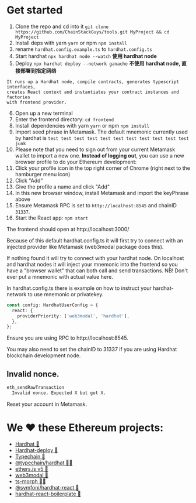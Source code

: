 # Get started

1. Clone the repo and cd into it `git clone https://github.com/ChainStackGuys/tools.git MyProject && cd MyProject`
2. Install deps with yarn `yarn` or npm `npm install`
3. rename `hardhat.config.example.ts` to `hardhat.config.ts`
4. Start hardhat `npx hardhat node --watch` **使用 hardhat node**
5. Deploy `npx hardhat deploy --network ganache` **不使用 hardhat node, 直接部署到指定网络**

```text
It runs up a Hardhat node, compile contracts, generates typescript interfaces,
creates React context and instantiates your contract instances and factories
with frontend provider.
```

6. Open up a new terminal
7. Enter the frontend directory: `cd frontend`
8. Install dependencies with yarn `yarn` or npm `npm install`
9. Import seed phrase in Metamask. The default mnemonic currently used by hardhat is `test test test test test test test test test test test junk`
10. Please note that you need to sign out from your current Metamask wallet to import a new one. **Instead of logging out**, you can use a new browser profile to do your Ethereum development:
11. Click your profile icon in the top right corner of Chrome (right next to the hamburger menu icon)
12. Click "Add"
13. Give the profile a name and click "Add"
14. In this new browser window, install Metamask and import the keyPhrase above
15. Ensure Metamask RPC is set to `http://localhost:8545` and chainID `31337`.
16. Start the React app: `npm start`

The frontend should open at http://localhost:3000/

Because of this default hardhat.config.ts it will first try to connect with an injected provider like Metamask (web3modal package does this).

If nothing found it will try to connect with your hardhat node. On localhost and hardhat nodes it will inject your mnemonic into the frontend so you have a "browser wallet" that can both call and send transactions. NB! Don't ever put a mnemonic with actual value here.

In hardhat.config.ts there is example on how to instruct your hardhat-network to use mnemonic or privatekey.

```ts
const config: HardhatUserConfig = {
  react: {
    providerPriority: ['web3modal', 'hardhat'],
  },
};
```

Ensure you are using RPC to http://localhost:8545.

You may also need to set the chainID to 31337 if you are using Hardhat blockchain development node.

## Invalid nonce.

```bash
eth_sendRawTransaction
  Invalid nonce. Expected X but got X.
```

Reset your account in Metamask.

# We ❤️ these **Ethereum** projects:

- [Hardhat 👷](https://hardhat.org/)
- [Hardhat-deploy 🤘](https://hardhat.org/plugins/hardhat-deploy.html)
- [Typechain 🔌](https://github.com/ethereum-ts/Typechain#readme)
- [@typechain/hardhat 🧙‍♀️](https://hardhat.org/plugins/hardhat-typechain.html)
- [ethers.js v5 🎉](https://github.com/ethers-io/ethers.js#readme)
- [web3modal 💸](https://github.com/Web3Modal/web3modal#web3modal)
- [ts-morph 🏊‍♂️](https://github.com/dsherret/ts-morph)
- [@symfoni/hardhat-react 🎻](https://www.npmjs.com/package/@symfoni/hardhat-react)
- [hardhat-react-boilerplate 🎸](https://github.com/symfoni/hardhat-react-boilerplate)
